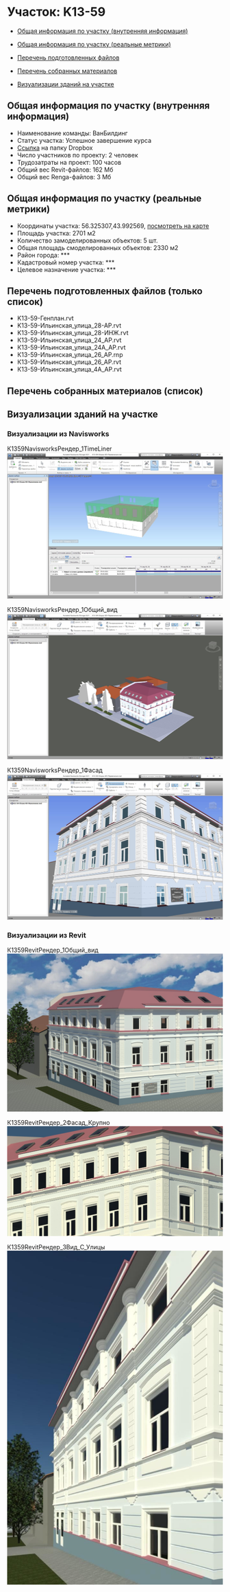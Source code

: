 # Участок: K13-59

* [Общая информация по участку (внутренняя информация)](#Chapter1)

* [Общая информация по участку (реальные метрики)](#Chapter2)

* [Перечень подготовленных файлов](#Chapter3)

* [Перечень собранных материалов](#Chapter4)

* [Визуализации зданий на участке](#Chapter5)

## <a id="Chapter1"></a> Общая информация по участку (внутренняя информация)
+ Наименование команды: ВанБилдинг
+ Статус участка: Успешное завершение курса
+ [Ссылка](https://www.dropbox.com/sh/wvvgv1nw1iqred9/AABJduPEVkYfjEsGuhsMtI-1a/K13_59?dl=0) на папку Dropbox
+ Число участников по проекту: 2 человек
+ Трудозатраты на проект: 100 часов
+ Общий вес Revit-файлов: 162 Мб
+ Общий вес Renga-файлов: 3 Мб
## <a id="Chapter2"></a> Общая информация по участку (реальные метрики)
+ Координаты участка: 56.325307,43.992569, [посмотреть на карте](https://yandex.ru/maps/47/nizhny-novgorod/?ll=43.992569%2C56.325307&z=19)
+ Площадь участка: 2701 м2
+ Количество замоделированных объектов: 5 шт.
+ Общая площадь смоделированных объектов: 2330 м2
+ Район города: *** 
+ Кадастровый номер участка: *** 
+ Целевое назначение участка: *** 
## <a id="Chapter3"></a> Перечень подготовленных файлов (только список)
+ K13-59-Генплан.rvt
+ K13-59-Ильинская_улица_28-АР.rvt
+ K13-59-Ильинская_улица_28-ИНЖ.rvt
+ К13-59-Ильинская_улица_24_АР.rvt
+ К13-59-Ильинская_улица_24А_АР.rvt
+ К13-59-Ильинская_улица_26_АР.rnp
+ К13-59-Ильинская_улица_26_АР.rvt
+ К13-59-Ильинская_улица_4А_АР.rvt
## <a id="Chapter4"></a> Перечень собранных материалов (список)
## <a id="Chapter5"></a> Визуализации зданий на участке
### Визуализации из Navisworks
К1359NavisworksРендер_1TimeLiner
![К13-59-Navisworks-Рендер_1-TimeLiner](/Images/K13_59/К13-59-Navisworks-Рендер_1-TimeLiner_Compressed.jpg)

К1359NavisworksРендер_1Общий_вид
![К13-59-Navisworks-Рендер_1-Общий_вид](/Images/K13_59/К13-59-Navisworks-Рендер_1-Общий_вид_Compressed.jpg)

К1359NavisworksРендер_1Фасад
![К13-59-Navisworks-Рендер_1-Фасад](/Images/K13_59/К13-59-Navisworks-Рендер_1-Фасад_Compressed.jpg)

### Визуализации из Revit
К1359RevitРендер_1Общий_вид
![К13-59-Revit-Рендер_1-Общий_вид](/Images/K13_59/К13-59-Revit-Рендер_1-Общий_вид_Compressed.jpg)

К1359RevitРендер_2Фасад_Крупно
![К13-59-Revit-Рендер_2-Фасад_Крупно](/Images/K13_59/К13-59-Revit-Рендер_2-Фасад_Крупно_Compressed.jpg)

К1359RevitРендер_3Вид_С_Улицы
![К13-59-Revit-Рендер_3-Вид_С_Улицы](/Images/K13_59/К13-59-Revit-Рендер_3-Вид_С_Улицы_Compressed.jpg)

